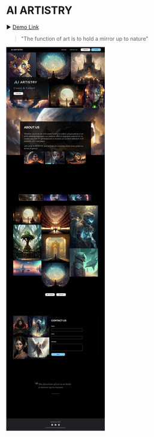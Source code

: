 # AI ARTISTRY

▶️ [Demo Link](https://youtu.be/S6q8nif6SgM?si=dwtFJwTAmQo5aWCl)

> "The function of art is to hold a mirror up to nature"


![alt-text](https://github.com/Aya-Jafar/AI-ARTISTRY/blob/main/result.jpg)
